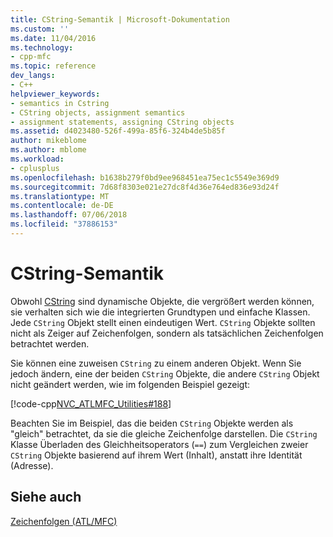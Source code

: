 ```yaml
---
title: CString-Semantik | Microsoft-Dokumentation
ms.custom: ''
ms.date: 11/04/2016
ms.technology:
- cpp-mfc
ms.topic: reference
dev_langs:
- C++
helpviewer_keywords:
- semantics in Cstring
- CString objects, assignment semantics
- assignment statements, assigning CString objects
ms.assetid: d4023480-526f-499a-85f6-324b4de5b85f
author: mikeblome
ms.author: mblome
ms.workload:
- cplusplus
ms.openlocfilehash: b1638b279f0bd9ee968451ea75ec1c5549e369d9
ms.sourcegitcommit: 7d68f8303e021e27dc8f4d36e764ed836e93d24f
ms.translationtype: MT
ms.contentlocale: de-DE
ms.lasthandoff: 07/06/2018
ms.locfileid: "37886153"
---
```

# <a name="cstring-semantics"></a>CString-Semantik
Obwohl [CString](../atl-mfc-shared/reference/cstringt-class.md) sind dynamische Objekte, die vergrößert werden können, sie verhalten sich wie die integrierten Grundtypen und einfache Klassen. Jede `CString` Objekt stellt einen eindeutigen Wert. `CString` Objekte sollten nicht als Zeiger auf Zeichenfolgen, sondern als tatsächlichen Zeichenfolgen betrachtet werden.  
  
 Sie können eine zuweisen `CString` zu einem anderen Objekt. Wenn Sie jedoch ändern, eine der beiden `CString` Objekte, die andere `CString` Objekt nicht geändert werden, wie im folgenden Beispiel gezeigt:  
  
 [!code-cpp[NVC_ATLMFC_Utilities#188](../atl-mfc-shared/codesnippet/cpp/cstring-semantics_1.cpp)]  
  
 Beachten Sie im Beispiel, das die beiden `CString` Objekte werden als "gleich" betrachtet, da sie die gleiche Zeichenfolge darstellen. Die `CString` Klasse Überladen des Gleichheitsoperators (`==`) zum Vergleichen zweier `CString` Objekte basierend auf ihrem Wert (Inhalt), anstatt ihre Identität (Adresse).  
  
## <a name="see-also"></a>Siehe auch  
 [Zeichenfolgen (ATL/MFC)](../atl-mfc-shared/strings-atl-mfc.md)

